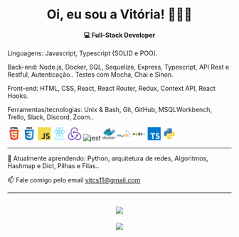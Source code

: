 
# <div align="center">Oi, eu sou a Vitória! 👩🏻‍💻 </div>
#### <div align="center">  💻 Full-Stack  Developer</div>

Linguagens: Javascript, Typescript (SOLID e POO).

Back-end: Node.js, Docker, SQL, Sequelize, Express, Typescript, API Rest e Restful, Autenticação.. Testes com Mocha, Chai e Sinon.

Front-end: HTML, CSS, React, React Router, Redux, Context API, React Hooks.

Ferramentas/tecnologias: Unix & Bash, Git, GitHub, MSQLWorkbench, Trello, Slack, Discord, Zoom..

<p align="left">
    <img
    src="https://raw.githubusercontent.com/devicons/devicon/master/icons/html5/html5-original-wordmark.svg"
    alt="html5"
    width="30"
    height="30"
  />
  <img
    src="https://raw.githubusercontent.com/devicons/devicon/master/icons/css3/css3-original-wordmark.svg"
    alt="css3"
    width="30"
    height="30"
  />
    <img
    src="https://raw.githubusercontent.com/devicons/devicon/master/icons/javascript/javascript-original.svg"
    alt="javascript"
    width="30"
    height="30"
  />
    <img
    src="https://raw.githubusercontent.com/devicons/devicon/master/icons/react/react-original-wordmark.svg"
    alt="react"
    width="30"
    height="30"
  />
    <img
    src="https://raw.githubusercontent.com/devicons/devicon/master/icons/redux/redux-original.svg"
    alt="redux"
    width="30"
    height="30"
  />
    <img
    src="https://www.vectorlogo.zone/logos/jestjsio/jestjsio-icon.svg"
    alt="jest"
    width="30"
    height="30"
  />
  <img
    src="https://raw.githubusercontent.com/devicons/devicon/master/icons/docker/docker-original-wordmark.svg"
    alt="docker"
    width="30"
    height="30"
  />
    <img
      src="https://raw.githubusercontent.com/devicons/devicon/master/icons/mysql/mysql-original-wordmark.svg"
      alt="mysql"
    width="30"
    height="30"
    />
    <img
      src="https://raw.githubusercontent.com/devicons/devicon/master/icons/nodejs/nodejs-original-wordmark.svg"
      alt="nodejs"
    width="30"
    height="30"
    />
    <img
      src="https://raw.githubusercontent.com/devicons/devicon/master/icons/typescript/typescript-original.svg"
      alt="typescript"
    width="30"
    height="30"
    />
     <img
      src="https://raw.githubusercontent.com/devicons/devicon/master/icons/python/python-original.svg"
      alt="python"
    width="30"
    height="30"
    />
</p>

<hr>

🌱 Atualmente aprendendo: Python, arquitetura de redes, Algoritmos, Hashmap e Dict, Pilhas e Filas..

📫 Fale comigo pelo email vitcs11@gmail.com

<hr>

<div style="display: inline_block" align="center"><br>
<img height="140"  src="https://github-readme-stats.vercel.app/api/top-langs/?username=carolinavit&layout=compact&theme=vue-dark&locale=pt-br">  
</div>

<br>
<div align="center"> 
  <div>
    <a href="https://www.linkedin.com/in/carolinavittt/"/>
    <img src="https://img.shields.io/badge/LinkedIn-0077B5?style=for-the-badge&logo=linkedin&logoColor=white">
  </div>
</div>
